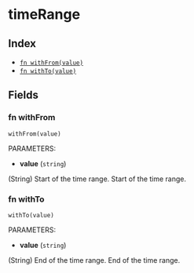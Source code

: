 # timeRange



## Index

* [`fn withFrom(value)`](#fn-withfrom)
* [`fn withTo(value)`](#fn-withto)

## Fields

### fn withFrom

```jsonnet
withFrom(value)
```

PARAMETERS:

* **value** (`string`)

(String) Start of the time range.
Start of the time range.
### fn withTo

```jsonnet
withTo(value)
```

PARAMETERS:

* **value** (`string`)

(String) End of the time range.
End of the time range.